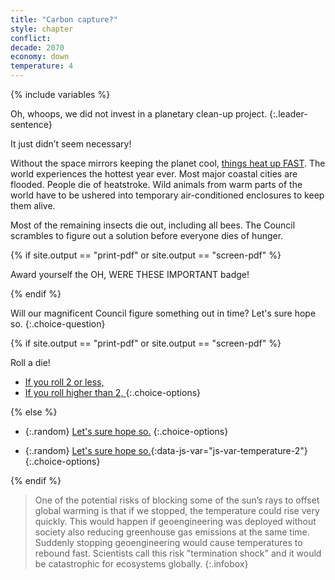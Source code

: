 ```yaml
---
title: "Carbon capture?"
style: chapter
conflict: 
decade: 2070
economy: down
temperature: 4
---
```


{% include variables %}

Oh, whoops, we did not invest in a planetary clean-up project. 
{:.leader-sentence}

It just didn’t seem necessary! 

Without the space mirrors keeping the planet cool, [things heat up FAST](#infobox). The world experiences the hottest year ever. Most major coastal cities are flooded. People die of heatstroke. Wild animals from warm parts of the world have to be ushered into temporary air-conditioned enclosures to keep them alive.

Most of the remaining insects die out, including all bees. The Council scrambles to figure out a solution before everyone dies of hunger.

{% if site.output == "print-pdf" or site.output == "screen-pdf" %}

Award yourself the OH, WERE THESE IMPORTANT badge!

{% endif %}

Will our magnificent Council figure something out in time? Let's sure hope so.
{:.choice-question}

{% if site.output == "print-pdf" or site.output == "screen-pdf" %}

Roll a die!

- [If you roll 2 or less, ](chapter_fail-to-invent-insect-drones.html)
- [If you roll higher than 2, ](chapter_invent-insect-drones.html)
{:.choice-options}

{% else %}

<div data-js-var="js-rand-insect-failure" markdown="1" class="hidden">

- {:.random} [Let's sure hope so.](chapter_fail-to-invent-insect-drones.html)
{:.choice-options}

</div>

<div data-js-var="js-rand-insect-success" markdown="1" class="hidden">

- {:.random} [Let's sure hope so.](chapter_invent-insect-drones.html){:data-js-var="js-var-temperature-2"}
{:.choice-options}

</div>

{% endif %}

> One of the potential risks of blocking some of the sun’s rays to offset global warming is that if we stopped, the temperature could rise very quickly. This would happen if geoengineering was deployed without society also reducing greenhouse gas emissions at the same time. Suddenly stopping geoengineering would cause temperatures to rebound fast. Scientists call this risk "termination shock" and it would be catastrophic for ecosystems globally.
{:.infobox}
